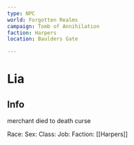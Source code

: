```yaml
---
type: NPC
world: Forgotten Realms
campaign: Tomb of Annihilation
faction: Harpers
location: Baulders Gate

---
```


# Lia
## Info
merchant died to death curse


Race:
Sex:
Class:
Job:
Faction: [[Harpers]]


